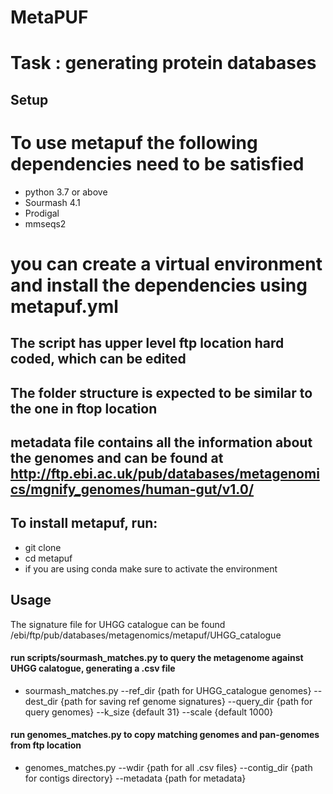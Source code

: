 # MetaPUF
# Task : generating protein databases
##  Setup
# To use metapuf the following dependencies need to be satisfied
- python 3.7 or above
- Sourmash 4.1
- Prodigal
- mmseqs2

# you can create a virtual environment and install the dependencies using metapuf.yml

## The script has upper level ftp  location hard coded, which can be edited

## The folder structure is expected to be similar to the one in ftop location

## metadata file contains all the information about the genomes and can be found at http://ftp.ebi.ac.uk/pub/databases/metagenomics/mgnify_genomes/human-gut/v1.0/

## To install metapuf, run:
- git clone
- cd metapuf
-  if you are using conda make sure to activate the environment

## Usage
The signature file for UHGG catalogue can be found /ebi/ftp/pub/databases/metagenomics/metapuf/UHGG_catalogue
#### run scripts/sourmash_matches.py to query the metagenome against UHGG calatogue, generating a .csv file

- sourmash_matches.py --ref_dir {path for UHGG_catalogue genomes} --dest_dir {path for saving ref genome signatures} --query_dir {path for query genomes} --k_size {default 31} --scale {default 1000}

#### run genomes_matches.py to copy matching genomes and pan-genomes from ftp location

- genomes_matches.py --wdir {path for all .csv files} --contig_dir {path for contigs directory} --metadata {path for metadata}
